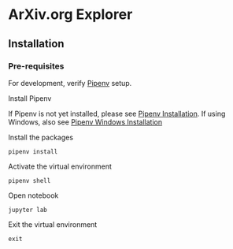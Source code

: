 # ArXiv.org Explorer

## Installation

### Pre-requisites

For development, verify [Pipenv](https://pipenv.pypa.io/en/latest/) setup.

Install Pipenv

If Pipenv is not yet installed, please see [Pipenv Installation](https://pipenv.pypa.io/en/latest/installation.html#installing-packages-for-your-project). If using Windows, also see [Pipenv Windows Installation](https://www.pythontutorial.net/python-basics/install-pipenv-windows/)

Install the packages

``` pipenv install ```

Activate the virtual environment

``` pipenv shell ```

Open notebook

``` jupyter lab ```

Exit the virtual environment

``` exit ```
